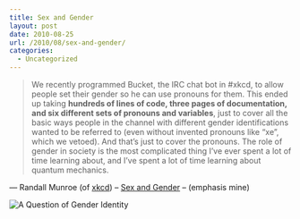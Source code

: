 ```yaml
---
title: Sex and Gender
layout: post
date: 2010-08-25
url: /2010/08/sex-and-gender/
categories:
  - Uncategorized
---
```

> We recently programmed Bucket, the IRC chat bot in #xkcd, to allow people set their gender so he can use pronouns for them. This ended up taking **hundreds of lines of code, three pages of documentation, and six different sets of pronouns and variables**, just to cover all the basic ways people in the channel with different gender identifications wanted to be referred to (even without invented pronouns like &ldquo;xe&rdquo;, which we vetoed). And that&rsquo;s just to cover the pronouns. The role of gender in society is the most complicated thing I&rsquo;ve ever spent a lot of time learning about, and I&rsquo;ve spent a lot of time learning about quantum mechanics. 

&mdash; Randall Munroe (of [xkcd][1]) &#8211; [Sex and Gender][2] &#8211; (emphasis mine)

![A Question of Gender Identity][3]

 [1]: http://xkcd.com/
 [2]: http://blog.xkcd.com/2010/05/06/sex-and-gender/
 [3]: https://24.media.tumblr.com/tumblr_l7pmm4jiWI1qaiup8.png


